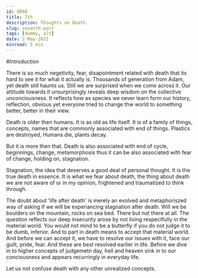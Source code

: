```yaml
---
id: 0008
title: 7th
description: Thoughts on Death.
slug: seventh-post
tags: [dummy, alt]
date: 2-May-2021
minread: 5 min
---
```

#Introduction

There is so much negetivity, fear, disapointment related with death that its hard to see it for what it actually is.
Thousands of generation from Adam, yet death still haunts us. Still we are surprised when we come across it. Our attitude towards it unsurprisingly reveals deep wisdom on the collective unconciousness. It reflects how as species we never learn form our history, reflection, obvious yet everyone tried to change thw world to something better, better in their view.

Death is older then humans. It is as old as life itself. It is of a family of things, concepts, names that are commonly associated with end of things. Plastics are destroyed, Humans die, plants decay.

But it is more then that. Death is also associated with end of cycle, beginnings, change, metamorphosis thus it can be also associated with fear of change, holding on, stagnation.

Stagnation, the idea that deserves a good deal of personal thought. It is the true death in essence. It is what we fear about death, the thing about death we are not aware of or in my opinion, frightened and traumatized to think through.

The doubt about 'life after death' is merely an evolved and metaphoriszed way of asking if we will be experiancing stagnation after death. Will we be boulders on the mountain, rocks on sea bed. There but not there at all. The question reflects our deep insecurity arose by not living respectfully in the material world. You would not mind to be a butterfly if you do not judge it to be dumb, inferior. And to part in death means to accept that material world. And before we can accept it, we have to resolve our issues with it, face our guilt, pride, fear. And these are best resolved earlier in life. Before we dive in to higher concepts of judgemetn day, hell and heaven sink in to our conciousness and appears recurringly in everyday life.

Let us not confuse death with any other unrealized concepts.
